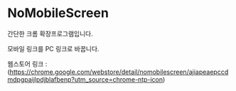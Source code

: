# NoMobileScreen
간단한 크롬 확장프로그램입니다.

모바일 링크를 PC 링크로 바꿉니다.

웹스토어 링크 : (https://chrome.google.com/webstore/detail/nomobilescreen/ajiapeaepccdmdpgpaijlpdjblafbenp?utm_source=chrome-ntp-icon)
